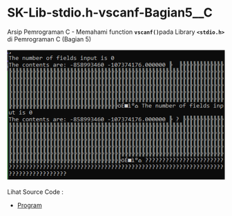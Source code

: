# SK-Lib-stdio.h-vscanf-Bagian5__C
Arsip Pemrograman C - Memahami function <code><b>vscanf()</b></code>pada Library <code><b>&lt;stdio.h></b></code> di Pemrograman C (Bagian 5)<br><br>
<img src="https://github.com/RizkyKhapidsyah/SK-Lib-stdio.h-vscanf-Bagian5__C/blob/master/SK-Lib-stdio.h-vscanf-Bagian5__C/x64/result/001.PNG"><br><br>
Lihat Source Code : <br>
- <a href="https://github.com/RizkyKhapidsyah/SK-Lib-stdio.h-vscanf-Bagian5__C/blob/master/SK-Lib-stdio.h-vscanf-Bagian5__C/Source.c">Program</a>
